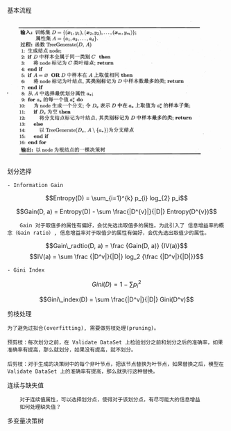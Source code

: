 基本流程

![decision_tree](decision_tree.png)


划分选择

	- Information Gain

$$Entropy(D) = \sum_{i=1}^{k} p_{i} log_{2} p_i$$

$$Gain(D, a) = Entropy(D) - \sum \frac{|D^{v}|}{|D|} Entropy(D^{v})$$

		Gain 对于取值多的属性有偏好，会优先选出取值多的属性。为此引入了 信息增益率的概念（Gain ratio）, 信息增益率对于取值少的属性有偏好，会优先选出取值少的属性。

$$Gain\_radtio(D, a) = \frac {Gain(D, a)} {IV(a)}$$
$$IV(a) = \sum \frac {|D^v|}{|D|} log_2 {\frac {|D^v|}{|D|}}$$

	- Gini Index

$$Gini(D) = 1 - \sum {p_{i}^2}$$

$$Gini\_index(D) = \sum \frac{|D^v|}{|D|} Gini(D^v)$$

剪枝处理

	为了避免过拟合(overfitting), 需要做剪枝处理(pruning)。
    
    预剪枝：每次划分之前，在 Validate DataSet 上检验划分之前和划分之后的准确率，如果准确率有提高，那么就划分，如果没有提高，就不划分。
    
    后剪枝：对于生成的决策树中的每个非叶节点，把该节点替换为叶节点，如果替换之后，模型在 Validate DataSet 上的准确率有提高，那么就执行这种替换。

连续与缺失值

		对于连续值属性，可以选择划分点，使得对于该划分点，有尽可能大的信息增益
        如何处理缺失值？

多变量决策树